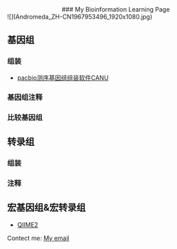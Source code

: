 <center>### My Bioinformation Learning Page</center>
![](Andromeda_ZH-CN1967953496_1920x1080.jpg)

## 基因组
### 组装
* [pacbio测序基因组组装软件CANU](https://github.com/WJT0925/pacbio-assemble-canu)

### 基因组注释
### 比较基因组

## 转录组
### 组装
### 注释

## 宏基因组&宏转录组

* [QIIME2](https://github.com/WJT0925/QIIME2ChineseManual/tree/master/docs)

Contect me: [My email](wangjingtian@stu.xmu.edu.cn)
